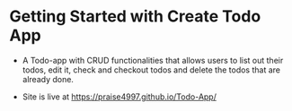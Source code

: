 # Getting Started with Create Todo App

- A Todo-app with CRUD functionalities that allows users to list out their todos, edit it, check and checkout todos and delete the todos that are already done.

- Site is live at https://praise4997.github.io/Todo-App/